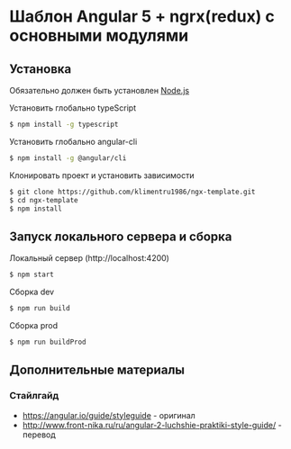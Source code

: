 # Шаблон Angular 5 + ngrx(redux) с основными модулями

## Установка

Обязательно должен быть установлен [Node.js](https://nodejs.org/en/)

Установить глобально typeScript
```sh
$ npm install -g typescript
```
Установить глобально angular-cli
```sh
$ npm install -g @angular/cli
```
Клонировать проект и установить зависимости
```sh
$ git clone https://github.com/klimentru1986/ngx-template.git
$ cd ngx-template
$ npm install
```
## Запуск локального сервера и сборка
Локальный сервер (http://localhost:4200)
```sh
$ npm start
```
Сборка dev
```sh
$ npm run build
```
Сборка prod
```sh
$ npm run buildProd
```

## Дополнительные материалы

### Стайлгайд

* https://angular.io/guide/styleguide - оригинал
* http://www.front-nika.ru/ru/angular-2-luchshie-praktiki-style-guide/ - перевод
